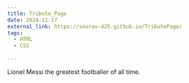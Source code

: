 ```yaml
---
title: Tribute_Page
date: 2024-11-17
external_link: https://sourav-425.github.io/TributePage/
tags:
  - HTML
  - CSS
  
---
```


Lionel Messi the greatest footballer of all time.

<!--more-->
